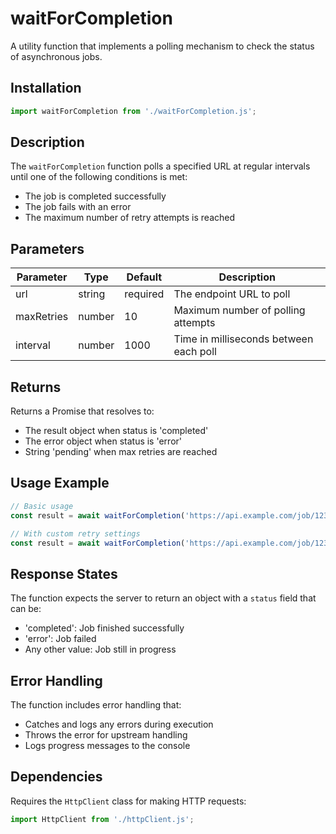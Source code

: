 # waitForCompletion

A utility function that implements a polling mechanism to check the status of asynchronous jobs.

## Installation

```javascript
import waitForCompletion from './waitForCompletion.js';
```

## Description

The `waitForCompletion` function polls a specified URL at regular intervals until one of the following conditions is met:
- The job is completed successfully
- The job fails with an error
- The maximum number of retry attempts is reached

## Parameters

| Parameter | Type | Default | Description |
|-----------|------|---------|-------------|
| url | string | required | The endpoint URL to poll |
| maxRetries | number | 10 | Maximum number of polling attempts |
| interval | number | 1000 | Time in milliseconds between each poll |

## Returns

Returns a Promise that resolves to:
- The result object when status is 'completed'
- The error object when status is 'error'
- String 'pending' when max retries are reached

## Usage Example

```javascript
// Basic usage
const result = await waitForCompletion('https://api.example.com/job/123');

// With custom retry settings
const result = await waitForCompletion('https://api.example.com/job/123', 5, 2000);
```

## Response States

The function expects the server to return an object with a `status` field that can be:
- 'completed': Job finished successfully
- 'error': Job failed
- Any other value: Job still in progress

## Error Handling

The function includes error handling that:
- Catches and logs any errors during execution
- Throws the error for upstream handling
- Logs progress messages to the console

## Dependencies

Requires the `HttpClient` class for making HTTP requests:

```javascript
import HttpClient from './httpClient.js';
```
